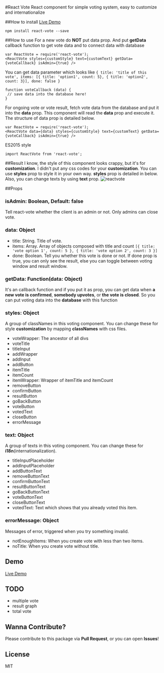 #React Vote
React component for simple voting system, easy to customize and internationalize

##How to install
[Live Demo](https://www.zerocho.com/portfolio/ReactVote)
```
npm install react-vote --save
```

##How to use
For a new vote do **NOT** put data prop. And put **getData** callback function to get vote data and to connect data with database
```
var ReactVote = require('react-vote');
<ReactVote styles={customStyle} text={customText} getData={voteCallback} isAdmin={true} />
```
You can get data parameter which looks like `{ title: 'title of this vote', items: [{ title: 'option1', count: 5}, { title: 'option2', count: 3}], done: false }`
```
function voteCallback (data) {
 // save data into the database here!
}
```

For ongoing vote or vote result, fetch vote data from the database and put it into the **data** prop. This component will read the **data** prop and execute it. The structure of data prop is detailed below.
```
var ReactVote = require('react-vote');
<ReactVote data={data} styles={customStyle} text={customText} getData={voteCallback} isAdmin={true} />
```
ES2015 style
```
import ReactVote from 'react-vote';
```

##Result
I know, the style of this component looks crappy, but it's for **customization**. I didn't put any css codes for your **customization**. You can use **styles** prop to style it in your own way. **styles** prop is detailed in below. Also, you can change texts by using **text** prop. 
![reactvote](https://cloud.githubusercontent.com/assets/10962668/19356993/a2becc44-91aa-11e6-9cfd-98406f47e367.png)

##Props
### isAdmin: Boolean, Default: false
Tell react-vote whether the client is an admin or not. Only admins can close vote.

### data: Object
- title: String. Title of vote.
- items: Array. Array of objects composed with title and count 
`[{ title: 'vote option 1', count: 5 }, { title: 'vote option 2', count: 3 }]`
- done: Boolean. Tell you whether this vote is done or not. If done prop is true, you can only see the result, else you can toggle between voting window and result window.

### getData: Function(data: Object)
It's an callback function and if you put it as prop, you can get data when **a new vote is confirmed**, **somebody upvotes**, or **the vote is closed**. So you can put voting data into the **database** with this function

### styles: Object
A group of classNames in this voting component. You can change these for style **customization** by mapping **classNames** with css files.
- voteWrapper: The ancestor of all divs
- voteTitle
- titleInput
- addWrapper
- addInput
- addButton
- itemTitle
- itemCount
- itemWrapper: Wrapper of itemTitle and itemCount
- removeButton
- confirmButton
- resultButton
- goBackButton
- voteButton
- votedText
- closeButton
- errorMessage

### text: Object
A group of texts in this voting component. You can change these for **i18n**(internationalization).
- titleInputPlaceholder
- addInputPlaceholder
- addButtonText
- removeButtonText
- confirmButtonText
- resultButtonText
- goBackButtonText
- voteButtonText
- closeButtonText
- votedText: Text which shows that you already voted this item.

### errorMessage: Object
Messages of error, triggered when you try something invalid.
- notEnoughItems: When you create vote with less than two items.
- noTitle: When you create vote without title.

## Demo
[Live Demo](https://www.zerocho.com/portfolio/ReactVote)

## TODO
- multiple vote
- result graph
- total vote

## Wanna Contribute?
Please contribute to this package via **Pull Request**, or you can open **Issues**!

## License
MIT
